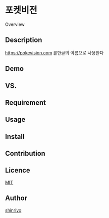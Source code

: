 포켓비전
====

Overview

## Description

https://pokevision.com
를한글의 이름으로 사용한다 

## Demo

## VS. 

## Requirement

## Usage

## Install

## Contribution

## Licence

[MIT](https://github.com/tcnksm/tool/blob/master/LICENCE)

## Author

[shinriyo](https://github.com/shinriyo)
